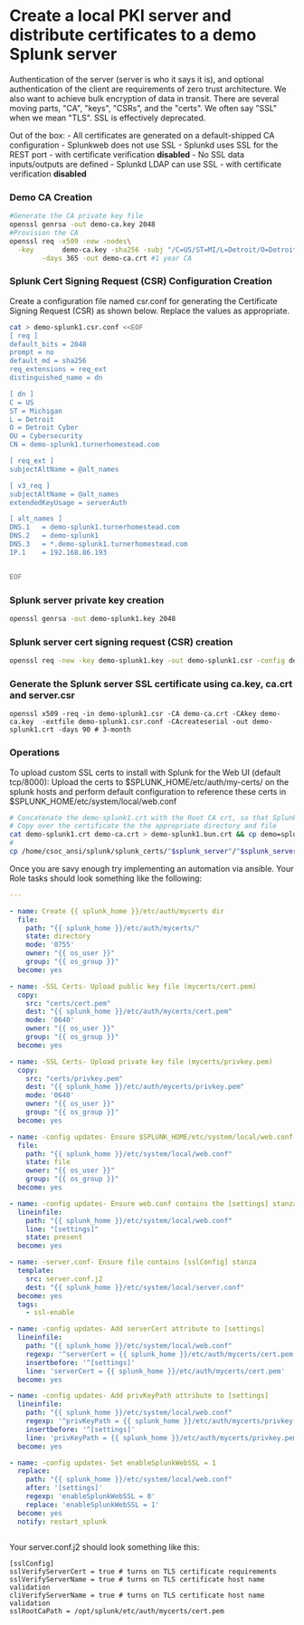 # Create a local PKI server and distribute certificates to a demo Splunk server

Authentication of the server (server is who it says it is), and optional authentication of the client are requirements of zero trust architecture. We also want to achieve bulk encryption of data in transit. There are several moving parts, "CA", "keys", "CSRs", and the "certs". We often say "SSL" when we mean "TLS". SSL is effectively deprecated.

Out of the box:
        - All certificates are generated on a default-shipped CA configuration
        - Splunkweb does not use SSL
        - Splunkd uses SSL for the REST port - with certificate verification **disabled**
        - No SSL data inputs/outputs are defined
        - Splunkd LDAP can use SSL - with certificate verification **disabled**


### Demo CA Creation
```bash
#Generate the CA private key file
openssl genrsa -out demo-ca.key 2048
#Provision the CA
openssl req -x509 -new -nodes\
  -key       demo-ca.key -sha256 -subj "/C=US/ST=MI/L=Detroit/O=Detroit Cyber/OU=Cybersecurity/CN=demo-ca"\
        -days 365 -out demo-ca.crt #1 year CA

```
### Splunk Cert Signing Request (CSR) Configuration Creation
Create a configuration file named <server>csr.conf for generating the Certificate Signing Request (CSR) as shown below. Replace the values as appropriate. 



```bash
cat > demo-splunk1.csr.conf <<EOF
[ req ]
default_bits = 2048
prompt = no
default_md = sha256
req_extensions = req_ext
distinguished_name = dn

[ dn ]
C = US
ST = Michigan
L = Detroit
O = Detroit Cyber
OU = Cybersecurity
CN = demo-splunk1.turnerhomestead.com

[ req_ext ]
subjectAltName = @alt_names

[ v3_req ]
subjectAltName = @alt_names
extendedKeyUsage = serverAuth

[ alt_names ]
DNS.1   = demo-splunk1.turnerhomestead.com
DNS.2   = demo-splunk1
DNS.3   = *.demo-splunk1.turnerhomestead.com
IP.1    = 192.168.86.193


EOF
```
### Splunk server private key creation

```bash
openssl genrsa -out demo-splunk1.key 2048
```

### Splunk server cert signing request (CSR) creation

```bash
openssl req -new -key demo-splunk1.key -out demo-splunk1.csr -config demo-splunk1.csr.conf
```
### Generate the Splunk server SSL certificate using ca.key, ca.crt and server.csr
```
openssl x509 -req -in demo-splunk1.csr -CA demo-ca.crt -CAkey demo-ca.key  -extfile demo-splunk1.csr.conf -CAcreateserial -out demo-splunk1.crt -days 90 # 3-month 
```

### Operations

To upload custom SSL certs to install with Splunk for the Web UI (default tcp/8000):
Upload the certs to $SPLUNK_HOME/etc/auth/my-certs/ on the splunk hosts and perform default configuration to reference these certs in $SPLUNK_HOME/etc/system/local/web.conf

```bash
# Concatenate the demo-splunk1.crt with the Root CA crt, so that Splunk trusts the Root CA and it's issued certificates
# Copy over the certificate the the appropriate directory and file
cat demo-splunk1.crt demo-ca.crt > demo-splunk1.bun.crt && cp demo=splunk1.bun.crt $SPLUNK_HOME/etc/auth/mycerts/cert.pem 
# 
cp /home/csoc_ansi/splunk/splunk_certs/"$splunk_server"/"$splunk_server".key $SPLUNK_HOME/etc/auth/mycerts/privkey.pem  
```

Once you are savy enough try implementing an automation via ansible. Your Role tasks should look something like the following:

```yaml
---

- name: Create {{ splunk_home }}/etc/auth/mycerts dir
  file:
    path: "{{ splunk_home }}/etc/auth/mycerts/"
    state: directory
    mode: '0755'  
    owner: "{{ os_user }}"
    group: "{{ os_group }}"
  become: yes

- name: -SSL Certs- Upload public key file (mycerts/cert.pem)
  copy:
    src: "certs/cert.pem"
    dest: "{{ splunk_home }}/etc/auth/mycerts/cert.pem"
    mode: '0640'
    owner: "{{ os_user }}"
    group: "{{ os_group }}"
  become: yes

- name: -SSL Certs- Upload private key file (mycerts/privkey.pem)
  copy:
    src: "certs/privkey.pem"
    dest: "{{ splunk_home }}/etc/auth/mycerts/privkey.pem"
    mode: '0640'
    owner: "{{ os_user }}"
    group: "{{ os_group }}"
  become: yes

- name: -config updates- Ensure $SPLUNK_HOME/etc/system/local/web.conf exists
  file:
    path: "{{ splunk_home }}/etc/system/local/web.conf"
    state: file
    owner: "{{ os_user }}"
    group: "{{ os_group }}"
  become: yes

- name: -config updates- Ensure web.conf contains the [settings] stanza
  lineinfile:
    path: "{{ splunk_home }}/etc/system/local/web.conf"
    line: "[settings]"
    state: present
  become: yes

- name: -server.conf- Ensure file contains [sslConfig] stanza
  template:
    src: server.conf.j2
    dest: "{{ splunk_home }}/etc/system/local/server.conf"
  become: yes
  tags:
    - ssl-enable

- name: -config updates- Add serverCert attribute to [settings]
  lineinfile:
    path: "{{ splunk_home }}/etc/system/local/web.conf"
    regexp: '^serverCert = {{ splunk_home }}/etc/auth/mycerts/cert.pem'
    insertbefore: '^[settings]'
    line: 'serverCert = {{ splunk_home }}/etc/auth/mycerts/cert.pem'    
  become: yes

- name: -config updates- Add privKeyPath attribute to [settings]
  lineinfile:
    path: "{{ splunk_home }}/etc/system/local/web.conf"
    regexp: '^privKeyPath = {{ splunk_home }}/etc/auth/mycerts/privkey.pem'
    insertbefore: '^[settings]'
    line: 'privKeyPath = {{ splunk_home }}/etc/auth/mycerts/privkey.pem'    
  become: yes

- name: -config updates- Set enableSplunkWebSSL = 1
  replace:
    path: "{{ splunk_home }}/etc/system/local/web.conf"
    after: '[settings]'
    regexp: 'enableSplunkWebSSL = 0'
    replace: 'enableSplunkWebSSL = 1'
  become: yes
  notify: restart_splunk
        
```

Your server.conf.j2 should look something like this:
```jinja
[sslConfig]
sslVerifyServerCert = true # turns on TLS certificate requirements
sslVerifyServerName = true # turns on TLS certificate host name validation
cliVerifyServerName = true # turns on TLS certificate host name validation
sslRootCaPath = /opt/splunk/etc/auth/mycerts/cert.pem        
```
